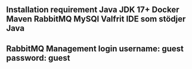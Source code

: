 Installation requirement
Java JDK 17+
Docker
Maven
RabbitMQ
MySQl
Valfrit IDE som stödjer Java 
------------------------------------------------------------
RabbitMQ Management login
username: guest
password: guest
------------------------------------------------------------